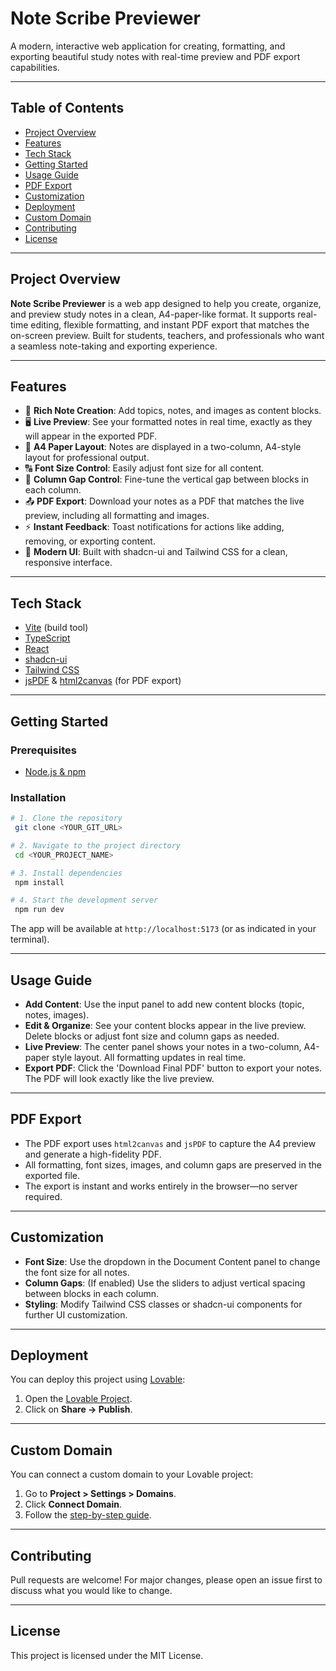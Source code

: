 # Note Scribe Previewer

A modern, interactive web application for creating, formatting, and exporting beautiful study notes with real-time preview and PDF export capabilities.

---

## Table of Contents
- [Project Overview](#project-overview)
- [Features](#features)
- [Tech Stack](#tech-stack)
- [Getting Started](#getting-started)
- [Usage Guide](#usage-guide)
- [PDF Export](#pdf-export)
- [Customization](#customization)
- [Deployment](#deployment)
- [Custom Domain](#custom-domain)
- [Contributing](#contributing)
- [License](#license)

---

## Project Overview

**Note Scribe Previewer** is a web app designed to help you create, organize, and preview study notes in a clean, A4-paper-like format. It supports real-time editing, flexible formatting, and instant PDF export that matches the on-screen preview. Built for students, teachers, and professionals who want a seamless note-taking and exporting experience.

---

## Features

- 📝 **Rich Note Creation**: Add topics, notes, and images as content blocks.
- 🖥️ **Live Preview**: See your formatted notes in real time, exactly as they will appear in the exported PDF.
- 📄 **A4 Paper Layout**: Notes are displayed in a two-column, A4-style layout for professional output.
- 🔠 **Font Size Control**: Easily adjust font size for all content.
- 📏 **Column Gap Control**: Fine-tune the vertical gap between blocks in each column.
- 📤 **PDF Export**: Download your notes as a PDF that matches the live preview, including all formatting and images.
- ⚡ **Instant Feedback**: Toast notifications for actions like adding, removing, or exporting content.
- 🎨 **Modern UI**: Built with shadcn-ui and Tailwind CSS for a clean, responsive interface.

---

## Tech Stack

- [Vite](https://vitejs.dev/) (build tool)
- [TypeScript](https://www.typescriptlang.org/)
- [React](https://react.dev/)
- [shadcn-ui](https://ui.shadcn.com/)
- [Tailwind CSS](https://tailwindcss.com/)
- [jsPDF](https://github.com/parallax/jsPDF) & [html2canvas](https://html2canvas.hertzen.com/) (for PDF export)

---

## Getting Started

### Prerequisites
- [Node.js & npm](https://github.com/nvm-sh/nvm#installing-and-updating)

### Installation

```sh
# 1. Clone the repository
 git clone <YOUR_GIT_URL>

# 2. Navigate to the project directory
 cd <YOUR_PROJECT_NAME>

# 3. Install dependencies
 npm install

# 4. Start the development server
 npm run dev
```

The app will be available at `http://localhost:5173` (or as indicated in your terminal).

---

## Usage Guide

- **Add Content**: Use the input panel to add new content blocks (topic, notes, images).
- **Edit & Organize**: See your content blocks appear in the live preview. Delete blocks or adjust font size and column gaps as needed.
- **Live Preview**: The center panel shows your notes in a two-column, A4-paper style layout. All formatting updates in real time.
- **Export PDF**: Click the 'Download Final PDF' button to export your notes. The PDF will look exactly like the live preview.

---

## PDF Export

- The PDF export uses `html2canvas` and `jsPDF` to capture the A4 preview and generate a high-fidelity PDF.
- All formatting, font sizes, images, and column gaps are preserved in the exported file.
- The export is instant and works entirely in the browser—no server required.

---

## Customization

- **Font Size**: Use the dropdown in the Document Content panel to change the font size for all notes.
- **Column Gaps**: (If enabled) Use the sliders to adjust vertical spacing between blocks in each column.
- **Styling**: Modify Tailwind CSS classes or shadcn-ui components for further UI customization.

---

## Deployment

You can deploy this project using [Lovable](https://lovable.dev/projects/1be7557e-363c-4e11-9c54-6e20df69996c):

1. Open the [Lovable Project](https://lovable.dev/projects/1be7557e-363c-4e11-9c54-6e20df69996c).
2. Click on **Share → Publish**.

---

## Custom Domain

You can connect a custom domain to your Lovable project:

1. Go to **Project > Settings > Domains**.
2. Click **Connect Domain**.
3. Follow the [step-by-step guide](https://docs.lovable.dev/tips-tricks/custom-domain#step-by-step-guide).

---

## Contributing

Pull requests are welcome! For major changes, please open an issue first to discuss what you would like to change.

---

## License

This project is licensed under the MIT License.
